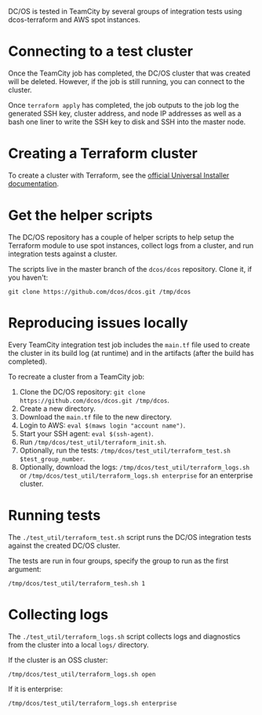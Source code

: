 DC/OS is tested in TeamCity by several groups of integration tests using dcos-terraform and AWS spot instances.

# Connecting to a test cluster

Once the TeamCity job has completed, the DC/OS cluster that was created will be deleted. However, if the job is still running, you can connect to the cluster.

Once `terraform apply` has completed, the job outputs to the job log the generated SSH key, cluster address, and node IP addresses as well as a bash one liner to write the SSH key to disk and SSH into the master node.

# Creating a Terraform cluster

To create a cluster with Terraform, see the [official Universal Installer documentation](https://docs.mesosphere.com/1.12/installing/evaluation/aws/).

# Get the helper scripts

The DC/OS repository has a couple of helper scripts to help setup the Terraform module to use spot instances, collect logs from a cluster, and run integration tests against a cluster.

The scripts live in the master branch of the `dcos/dcos` repository. Clone it, if you haven't:

```
git clone https://github.com/dcos/dcos.git /tmp/dcos
```

# Reproducing issues locally

Every TeamCity integration test job includes the `main.tf` file used to create the cluster in its build log (at runtime) and in the artifacts (after the build has completed).

To recreate a cluster from a TeamCity job:

1. Clone the DC/OS repository: `git clone https://github.com/dcos/dcos.git /tmp/dcos`.
2. Create a new directory.
3. Download the `main.tf` file to the new directory.
4. Login to AWS: `eval $(maws login "account name")`.
5. Start your SSH agent: `eval $(ssh-agent)`.
6. Run `/tmp/dcos/test_util/terraform_init.sh`.
7. Optionally, run the tests: `/tmp/dcos/test_util/terraform_test.sh $test_group_number`.
8. Optionally, download the logs: `/tmp/dcos/test_util/terraform_logs.sh` or `/tmp/dcos/test_util/terraform_logs.sh enterprise` for an enterprise cluster.

# Running tests

The `./test_util/terraform_test.sh` script runs the DC/OS integration tests against the created DC/OS cluster.

The tests are run in four groups, specify the group to run as the first argument:

```
/tmp/dcos/test_util/terraform_tesh.sh 1
```

# Collecting logs

The `./test_util/terraform_logs.sh` script collects logs and diagnostics from the cluster into a local `logs/` directory.

If the cluster is an OSS cluster:

```
/tmp/dcos/test_util/terraform_logs.sh open
```

If it is enterprise:

```
/tmp/dcos/test_util/terraform_logs.sh enterprise
```

